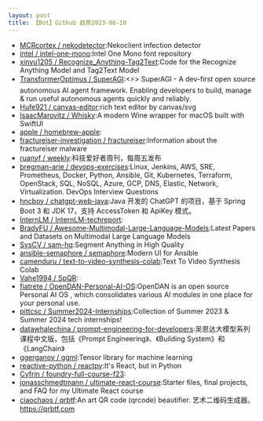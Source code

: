 ```yaml
---
layout: post
title: 【Bot】Github 趋势2023-06-10
---
```


* [MCRcortex / nekodetector](https://github.com/MCRcortex/nekodetector):Nekoclient infection detector
* [intel / intel-one-mono](https://github.com/intel/intel-one-mono):Intel One Mono font repository
* [xinyu1205 / Recognize_Anything-Tag2Text](https://github.com/xinyu1205/Recognize_Anything-Tag2Text):Code for the Recognize Anything Model and Tag2Text Model
* [TransformerOptimus / SuperAGI](https://github.com/TransformerOptimus/SuperAGI):<⚡️> SuperAGI - A dev-first open source autonomous AI agent framework. Enabling developers to build, manage & run useful autonomous agents quickly and reliably.
* [Hufe921 / canvas-editor](https://github.com/Hufe921/canvas-editor):rich text editor by canvas/svg
* [IsaacMarovitz / Whisky](https://github.com/IsaacMarovitz/Whisky):A modern Wine wrapper for macOS built with SwiftUI
* [apple / homebrew-apple](https://github.com/apple/homebrew-apple):
* [fractureiser-investigation / fractureiser](https://github.com/fractureiser-investigation/fractureiser):Information about the fractureiser malware
* [ruanyf / weekly](https://github.com/ruanyf/weekly):科技爱好者周刊，每周五发布
* [bregman-arie / devops-exercises](https://github.com/bregman-arie/devops-exercises):Linux, Jenkins, AWS, SRE, Prometheus, Docker, Python, Ansible, Git, Kubernetes, Terraform, OpenStack, SQL, NoSQL, Azure, GCP, DNS, Elastic, Network, Virtualization. DevOps Interview Questions
* [hncboy / chatgpt-web-java](https://github.com/hncboy/chatgpt-web-java):Java 开发的 ChatGPT 的项目，基于 Spring Boot 3 和 JDK 17，支持 AccessToken 和 ApiKey 模式。
* [InternLM / InternLM-techreport](https://github.com/InternLM/InternLM-techreport):
* [BradyFU / Awesome-Multimodal-Large-Language-Models](https://github.com/BradyFU/Awesome-Multimodal-Large-Language-Models):Latest Papers and Datasets on Multimodal Large Language Models
* [SysCV / sam-hq](https://github.com/SysCV/sam-hq):Segment Anything in High Quality
* [ansible-semaphore / semaphore](https://github.com/ansible-semaphore/semaphore):Modern UI for Ansible
* [camenduru / text-to-video-synthesis-colab](https://github.com/camenduru/text-to-video-synthesis-colab):Text To Video Synthesis Colab
* [Vahe1994 / SpQR](https://github.com/Vahe1994/SpQR):
* [fiatrete / OpenDAN-Personal-AI-OS](https://github.com/fiatrete/OpenDAN-Personal-AI-OS):OpenDAN is an open source Personal AI OS , which consolidates various AI modules in one place for your personal use.
* [pittcsc / Summer2024-Internships](https://github.com/pittcsc/Summer2024-Internships):Collection of Summer 2023 & Summer 2024 tech internships!
* [datawhalechina / prompt-engineering-for-developers](https://github.com/datawhalechina/prompt-engineering-for-developers):吴恩达大模型系列课程中文版，包括《Prompt Engineering》、《Building System》和《LangChain》
* [ggerganov / ggml](https://github.com/ggerganov/ggml):Tensor library for machine learning
* [reactive-python / reactpy](https://github.com/reactive-python/reactpy):It's React, but in Python
* [Cyfrin / foundry-full-course-f23](https://github.com/Cyfrin/foundry-full-course-f23):
* [jonasschmedtmann / ultimate-react-course](https://github.com/jonasschmedtmann/ultimate-react-course):Starter files, final projects, and FAQ for my Ultimate React course
* [ciaochaos / qrbtf](https://github.com/ciaochaos/qrbtf):An art QR code (qrcode) beautifier. 艺术二维码生成器。https://qrbtf.com
